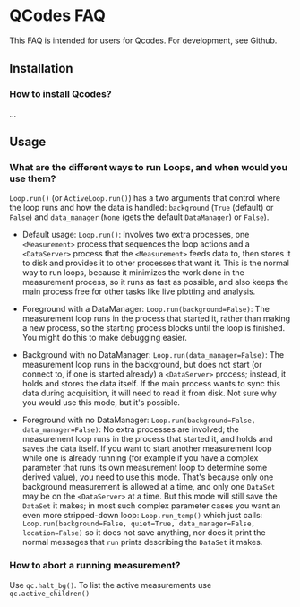 # QCodes FAQ

This FAQ is intended for users for Qcodes. For development, see Github.

## Installation

### How to install Qcodes?

...
## Usage

### What are the different ways to run Loops, and when would you use them?

`Loop.run()` (or `ActiveLoop.run()`) has a two arguments that control where the loop runs and how the data is handled: `background` (`True` (default) or `False`) and `data_manager` (`None` (gets the default `DataManager`) or `False`).

- Default usage: `Loop.run()`:
  Involves two extra processes, one `<Measurement>` process that sequences the loop actions and a `<DataServer>` process that the `<Measurement>` feeds data to, then stores it to disk and provides it to other processes that want it. This is the normal way to run loops, because it minimizes the work done in the measurement process, so it runs as fast as possible, and also keeps the main process free for other tasks like live plotting and analysis.

- Foreground with a DataManager: `Loop.run(background=False)`:
  The measurement loop runs in the process that started it, rather than making a new process, so the starting process blocks until the loop is finished. You might do this to make debugging easier.

- Background with no DataManager: `Loop.run(data_manager=False)`:
  The measurement loop runs in the background, but does not start (or connect to, if one is started already) a `<DataServer>` process; instead, it holds and stores the data itself. If the main process wants to sync this data during acquisition, it will need to read it from disk. Not sure why you would use this mode, but it's possible.

- Foreground with no DataManager: `Loop.run(background=False, data_manager=False)`:
  No extra processes are involved; the measurement loop runs in the process that started it, and holds and saves the data itself. If you want to start another measurement loop while one is already running (for example if you have a complex parameter that runs its own measurement loop to determine some derived value), you need to use this mode. That's because only one background measurement is allowed at a time, and only one `DataSet` may be on the `<DataServer>` at a time. But this mode will still save the `DataSet` it makes; in most such complex parameter cases you want an even more stripped-down loop: `Loop.run_temp()` which just calls: `Loop.run(background=False, quiet=True, data_manager=False, location=False)` so it does not save anything, nor does it print the normal messages that `run` prints describing the `DataSet` it makes.

### How to abort a running measurement?

Use `qc.halt_bg()`. To list the active measurements use `qc.active_children()`



